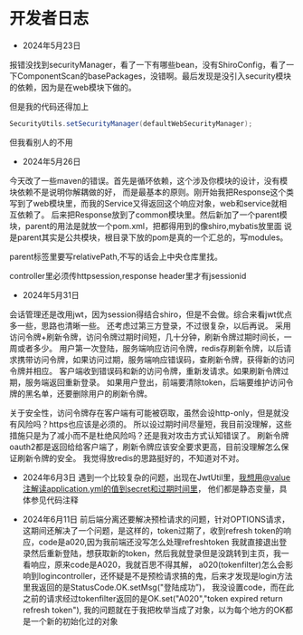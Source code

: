 # 开发者日志
- 2024年5月23日

报错没找到securityManager，看了一下有哪些bean，没有ShiroConfig，看了一下ComponentScan的basePackages，没错啊。最后发现是没引入security模块的依赖，因为是在web模块下做的。

但是我的代码还得加上
``` java
SecurityUtils.setSecurityManager(defaultWebSecurityManager);
```
但我看别人的不用

- 2024年5月26日

今天改了一些maven的错误。首先是循环依赖，这个涉及你模块的设计，没有模块依赖不是说明你解耦做的好，
而是最基本的原则。刚开始我把Response这个类写到了web模块里，而我的Service又得返回这个响应对象，web和service就相互依赖了。
后来把Response放到了common模块里。然后新加了一个parent模块，parent的用法是就放一个pom.xml，把都得用到的像shiro,mybatis放里面
说是parent其实是公共模块，根目录下放的pom是真的一个汇总的，写modules。

parent标签里要写relativePath,不写的话会上中央仓库里找。

controller里必须传httpsession,response header里才有jsessionid


- 2024年5月31日

会话管理还是改用jwt，因为session得结合shiro，但是不会做。综合来看jwt优点多一些，思路也清晰一些。
还考虑过第三方登录，不过很复杂，以后再说。
采用访问令牌+刷新令牌，访问令牌过期时间短，几十分钟，刷新令牌过期时间长，一周或者多少。
用户第一次登陆，服务端响应访问令牌，redis存刷新令牌，以后请求携带访问令牌，如果访问过期，服务端响应错误码，查刷新令牌，获得新的访问令牌并相应。
客户端收到错误码和新的访问令牌，重新发请求。如果刷新令牌过期，服务端返回重新登录。
如果用户登出，前端要清除token，后端要维护访问令牌的黑名单，还要删除用户的刷新令牌。

关于安全性，访问令牌存在客户端有可能被窃取，虽然会设http-only，但是就没有风险吗？https也应该是必须的。
所以设过期时间尽量短，我目前没理解，这些措施只是为了减小而不是杜绝风险吗？还是我对攻击方式认知错误了。
刷新令牌oauth2都是返回给给客户端了，刷新令牌应该安全要求更高，目前没理解怎么保证刷新令牌的安全。
我觉得放redis的思路挺好的，不知道对不对。

- 2024年6月3日
 遇到一个比较复杂的问题，出现在JwtUtil里，我想用@value注解读application.yml的值到secret和过期时间里，
他们都是静态变量，具体参见代码注释


- 2024年6月11日
前后端分离还要解决预检请求的问题，针对OPTIONS请求，
这期间还解决了一个问题，是这样的，token过期了，收到refresh token的响应，code是a020,因为我前端还没写怎么处理refreshtoken
我就直接退出登录然后重新登陆，想获取新的token，然后我就登录但是没跳转到主页，我一看响应，原来code是A020，我就百思不得其解，
a020(tokenfilter)怎么会影响到logincontroller，还怀疑是不是预检请求搞的鬼，后来才发现是login方法里我返回的是StatusCode.OK.setMsg("登陆成功”)，
我没设置code，而在此之前的请求经过tokenfilter返回的是OK.set("A020","token expired return refresh token"),
我的问题就在于我把枚举当成了对象，以为每个地方的OK都是一个新的初始化过的对象
